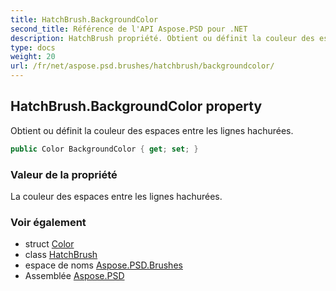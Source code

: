 ```yaml
---
title: HatchBrush.BackgroundColor
second_title: Référence de l'API Aspose.PSD pour .NET
description: HatchBrush propriété. Obtient ou définit la couleur des espaces entre les lignes hachurées.
type: docs
weight: 20
url: /fr/net/aspose.psd.brushes/hatchbrush/backgroundcolor/
---
```

## HatchBrush.BackgroundColor property

Obtient ou définit la couleur des espaces entre les lignes hachurées.

```csharp
public Color BackgroundColor { get; set; }
```

### Valeur de la propriété

La couleur des espaces entre les lignes hachurées.

### Voir également

* struct [Color](../../../aspose.psd/color/)
* class [HatchBrush](../)
* espace de noms [Aspose.PSD.Brushes](../../hatchbrush/)
* Assemblée [Aspose.PSD](../../../)


